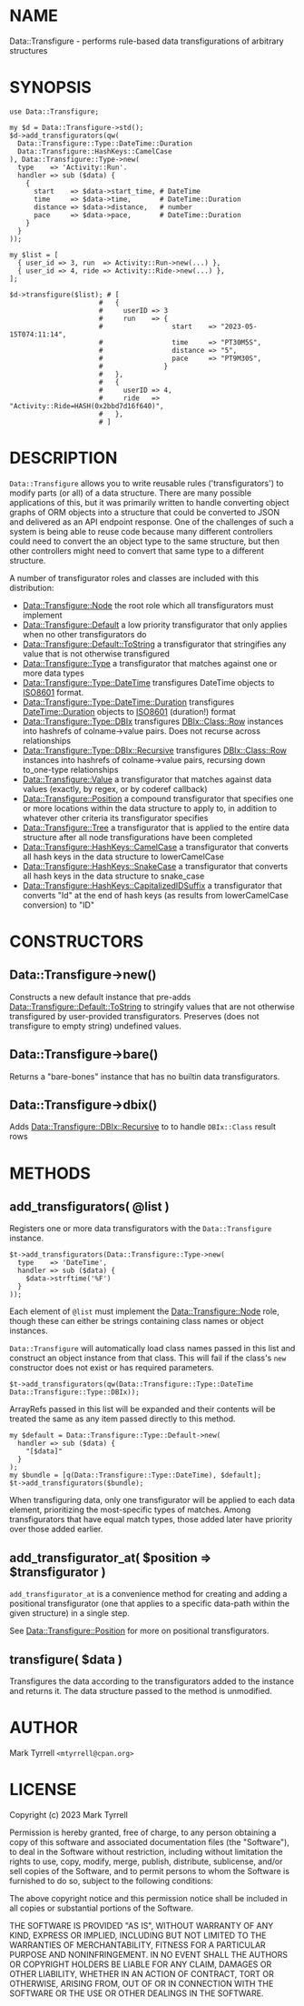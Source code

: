 # NAME

Data::Transfigure - performs rule-based data transfigurations of arbitrary structures

# SYNOPSIS

    use Data::Transfigure;

    my $d = Data::Transfigure->std();
    $d->add_transfigurators(qw(
      Data::Transfigure::Type::DateTime::Duration
      Data::Transfigure::HashKeys::CamelCase
    ), Data::Transfigure::Type->new(
      type    => 'Activity::Run'.
      handler => sub ($data) {
        {
          start    => $data->start_time, # DateTime
          time     => $data->time,       # DateTime::Duration
          distance => $data->distance,   # number
          pace     => $data->pace,       # DateTime::Duration
        }
      }
    ));

    my $list = [
      { user_id => 3, run  => Activity::Run->new(...) },
      { user_id => 4, ride => Activity::Ride->new(...) },
    ];

    $d->transfigure($list); # [
                          #   {
                          #     userID => 3
                          #     run    => {
                          #                 start    => "2023-05-15T074:11:14",
                          #                 time     => "PT30M5S",
                          #                 distance => "5",
                          #                 pace     => "PT9M30S",
                          #               }
                          #   },
                          #   {
                          #     userID => 4,
                          #     ride   => "Activity::Ride=HASH(0x2bbd7d16f640)",
                          #   },
                          # ]

# DESCRIPTION

`Data::Transfigure` allows you to write reusable rules ('transfigurators') to modify
parts (or all) of a data structure. There are many possible applications of this,
but it was primarily written to handle converting object graphs of ORM objects
into a structure that could be converted to JSON and delivered as an API endpoint
response. One of the challenges of such a system is being able to reuse code
because many different controllers could need to convert the an object type to
the same structure, but then other controllers might need to convert that same
type to a different structure.

A number of transfigurator roles and classes are included with this distribution:

- [Data::Transfigure::Node](https://metacpan.org/pod/Data%3A%3ATransfigure%3A%3ANode)
the root role which all transfigurators must implement
- [Data::Transfigure::Default](https://metacpan.org/pod/Data%3A%3ATransfigure%3A%3ADefault)
a low priority transfigurator that only applies when no other transfigurators do
- [Data::Transfigure::Default::ToString](https://metacpan.org/pod/Data%3A%3ATransfigure%3A%3ADefault%3A%3AToString)
a transfigurator that stringifies any value that is not otherwise transfigured
- [Data::Transfigure::Type](https://metacpan.org/pod/Data%3A%3ATransfigure%3A%3AType)
a transfigurator that matches against one or more data types
- [Data::Transfigure::Type::DateTime](https://metacpan.org/pod/Data%3A%3ATransfigure%3A%3AType%3A%3ADateTime)
transfigures DateTime objects to [ISO8601](https://en.wikipedia.org/wiki/ISO_8601) 
format.
- [Data::Transfigure::Type::DateTime::Duration](https://metacpan.org/pod/Data%3A%3ATransfigure%3A%3AType%3A%3ADateTime%3A%3ADuration)
transfigures [DateTime::Duration](https://metacpan.org/pod/DateTime%3A%3ADuration) objects to 
[ISO8601](https://en.wikipedia.org/wiki/ISO_8601#Durations) (duration!) format
- [Data::Transfigure::Type::DBIx](https://metacpan.org/pod/Data%3A%3ATransfigure%3A%3AType%3A%3ADBIx)
transfigures [DBIx::Class::Row](https://metacpan.org/pod/DBIx%3A%3AClass%3A%3ARow) instances into hashrefs of colname->value 
pairs. Does not recurse across relationships
- [Data::Transfigure::Type::DBIx::Recursive](https://metacpan.org/pod/Data%3A%3ATransfigure%3A%3AType%3A%3ADBIx%3A%3ARecursive)
transfigures [DBIx::Class::Row](https://metacpan.org/pod/DBIx%3A%3AClass%3A%3ARow) instances into hashrefs of colname->value pairs,
recursing down to\_one-type relationships
- [Data::Transfigure::Value](https://metacpan.org/pod/Data%3A%3ATransfigure%3A%3AValue)
a transfigurator that matches against data values (exactly, by regex, or by coderef 
callback)
- [Data::Transfigure::Position](https://metacpan.org/pod/Data%3A%3ATransfigure%3A%3APosition)
a compound transfigurator that specifies one or more locations within the data 
structure to apply to, in addition to whatever other criteria its transfigurator 
specifies
- [Data::Transfigure::Tree](https://metacpan.org/pod/Data%3A%3ATransfigure%3A%3ATree)
a transfigurator that is applied to the entire data structure after all 
node transfigurations have been completed
- [Data::Transfigure::HashKeys::CamelCase](https://metacpan.org/pod/Data%3A%3ATransfigure%3A%3AHashKeys%3A%3ACamelCase)
a transfigurator that converts all hash keys in the data structure to 
lowerCamelCase
- [Data::Transfigure::HashKeys::SnakeCase](https://metacpan.org/pod/Data%3A%3ATransfigure%3A%3AHashKeys%3A%3ASnakeCase)
a transfigurator that converts all hash keys in the data structure to 
snake\_case
- [Data::Transfigure::HashKeys::CapitalizedIDSuffix](https://metacpan.org/pod/Data%3A%3ATransfigure%3A%3AHashKeys%3A%3ACapitalizedIDSuffix)
a transfigurator that converts "Id" at the end of hash keys (as results from 
lowerCamelCase conversion) to "ID"

# CONSTRUCTORS

## Data::Transfigure->new()

Constructs a new default instance that pre-adds 
[Data::Transfigure::Default::ToString](https://metacpan.org/pod/Data%3A%3ATransfigure%3A%3ADefault%3A%3AToString) to stringify values that are not otherwise
transfigured by user-provided transfigurators. Preserves (does not transfigure to 
empty string) undefined values.

## Data::Transfigure->bare()

Returns a "bare-bones" instance that has no builtin data transfigurators.

## Data::Transfigure->dbix()

Adds [Data::Transfigure::DBIx::Recursive](https://metacpan.org/pod/Data%3A%3ATransfigure%3A%3ADBIx%3A%3ARecursive) to to handle `DBIx::Class` result rows

# METHODS

## add\_transfigurators( @list )

Registers one or more data transfigurators with the `Data::Transfigure` instance.

    $t->add_transfigurators(Data::Transfigure::Type->new(
      type    => 'DateTime',
      handler => sub ($data) {
        $data->strftime('%F')
      }
    ));

Each element of `@list` must implement the [Data::Transfigure::Node](https://metacpan.org/pod/Data%3A%3ATransfigure%3A%3ANode) role, though
these can either be strings containing class names or object instances.

`Data::Transfigure` will automatically load class names passed in this list and 
construct an object instance from that class. This will fail if the class's `new`
constructor does not exist or has required parameters.

    $t->add_transfigurators(qw(Data::Transfigure::Type::DateTime Data::Transfigure::Type::DBIx));

ArrayRefs passed in this list will be expanded and their contents will be treated
the same as any item passed directly to this method.

    my $default = Data::Transfigure::Type::Default->new(
      handler => sub ($data) {
        "[$data]"
      }
    );
    my $bundle = [q(Data::Transfigure::Type::DateTime), $default];
    $t->add_transfigurators($bundle);

When transfiguring data, only one transfigurator will be applied to each data element,
prioritizing the most-specific types of matches. Among transfigurators that have 
equal match types, those added later have priority over those added earlier.

## add\_transfigurator\_at( $position => $transfigurator )

`add_transfigurator_at` is a convenience method for creating and adding a 
positional transfigurator (one that applies to a specific data-path within the given
structure) in a single step.

See [Data::Transfigure::Position](https://metacpan.org/pod/Data%3A%3ATransfigure%3A%3APosition) for more on positional transfigurators.

## transfigure( $data )

Transfigures the data according to the transfigurators added to the instance and 
returns it. The data structure passed to the method is unmodified.

# AUTHOR

Mark Tyrrell `<mtyrrell@cpan.org>`

# LICENSE

Copyright (c) 2023 Mark Tyrrell

Permission is hereby granted, free of charge, to any person obtaining a copy
of this software and associated documentation files (the "Software"), to deal
in the Software without restriction, including without limitation the rights
to use, copy, modify, merge, publish, distribute, sublicense, and/or sell
copies of the Software, and to permit persons to whom the Software is
furnished to do so, subject to the following conditions:

The above copyright notice and this permission notice shall be included in all
copies or substantial portions of the Software.

THE SOFTWARE IS PROVIDED "AS IS", WITHOUT WARRANTY OF ANY KIND, EXPRESS OR
IMPLIED, INCLUDING BUT NOT LIMITED TO THE WARRANTIES OF MERCHANTABILITY,
FITNESS FOR A PARTICULAR PURPOSE AND NONINFRINGEMENT. IN NO EVENT SHALL THE
AUTHORS OR COPYRIGHT HOLDERS BE LIABLE FOR ANY CLAIM, DAMAGES OR OTHER
LIABILITY, WHETHER IN AN ACTION OF CONTRACT, TORT OR OTHERWISE, ARISING FROM,
OUT OF OR IN CONNECTION WITH THE SOFTWARE OR THE USE OR OTHER DEALINGS IN THE
SOFTWARE.
